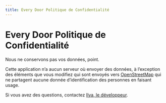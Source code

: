 ```yaml
---
title: Every Door Politique de Confidentialité
---
```

# Every Door Politique de Confidentialité

Nous ne conservons pas vos données, point.

Cette application n’a aucun serveur où envoyer des données, à l’exception des éléments que vous modifiez qui sont envoyés vers [OpenStreetMap](https://www.openstreetmap.org) qui ne partagent aucune donnée d’identification des personnes en faisant usage.

Si vous avez des questions, contactez [Ilya, le développeur](mailto:ilya@zverev.info).
